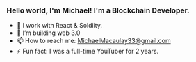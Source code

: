 ### Hello world, I'm Michael! I'm a Blockchain Developer.

- 🔭 I work with React & Soldiity.
- 👯 I’m building web 3.0
- 📫 How to reach me: MichaelMacaulay33@gmail.com
- ⚡ Fun fact: I was a full-time YouTuber for 2 years. 

<!--
**MichaelMacaulay/MichaelMacaulay** is a ✨ _special_ ✨ repository because its `README.md` (this file) appears on your GitHub profile.

Here are some ideas to get you started:


-->
